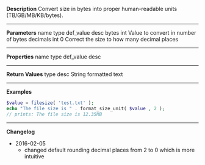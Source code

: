**Description**
Convert size in bytes into proper human-readable units (TB/GB/MB/KB/bytes).

--------
**Parameters**
name	type	def_value	desc
bytes	int		Value to convert in number of bytes
decimals	int	0	Correct the size to how many decimal places

--------
**Properties**
name	type	def_value	desc


--------
**Return Values**
type	desc
String	formatted text

--------
**Examples**

```php
$value = filesize( 'test.txt' );
echo "The file size is " . format_size_unit( $value , 2 );
// prints: The file size is 12.35MB
```

--------
**Changelog**
- 2016-02-05
	- changed default rounding decimal places from 2 to 0 which is more intuitive

